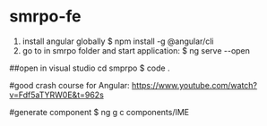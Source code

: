 # smrpo-fe

1. install angular globally 
$ npm install -g @angular/cli 
2. go to in smrpo folder and start application: 
$ ng serve --open

##open in visual studio 
cd smprpo
$ code .

#good crash course for Angular: https://www.youtube.com/watch?v=Fdf5aTYRW0E&t=962s

#generate component 
$ ng g c components/IME